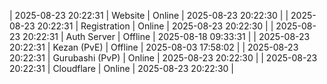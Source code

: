 | 2025-08-23 20:22:31 | Website | Online | 2025-08-23 20:22:30 |
| 2025-08-23 20:22:31 | Registration | Online | 2025-08-23 20:22:30 |
| 2025-08-23 20:22:31 | Auth Server | Offline | 2025-08-18 09:33:31 |
| 2025-08-23 20:22:31 | Kezan (PvE) | Offline | 2025-08-03 17:58:02 |
| 2025-08-23 20:22:31 | Gurubashi (PvP) | Online | 2025-08-23 20:22:30 |
| 2025-08-23 20:22:31 | Cloudflare | Online | 2025-08-23 20:22:30 |
